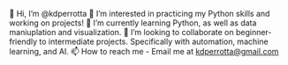 👋 Hi, I’m @kdperrotta
👀 I’m interested in practicing my Python skills and working on projects!
🌱 I’m currently learning Python, as well as data maniuplation and visualization.
💞️ I’m looking to collaborate on beginner-friendly to intermediate projects. Specifically with automation, machine learning, and AI.
📫 How to reach me - Email me at kdperrotta@gmail.com

